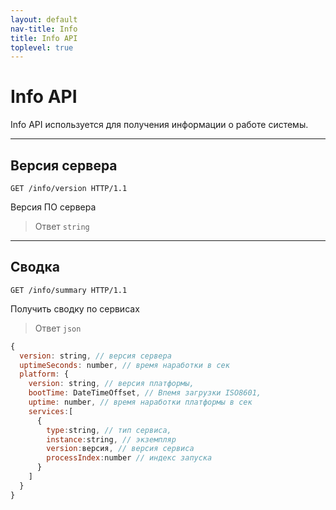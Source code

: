 ```yaml
---
layout: default
nav-title: Info
title: Info API
toplevel: true
---
```

# Info API
Info API используется для получения информации о работе системы.

***
## Версия сервера
```http
GET /info/version HTTP/1.1
```

Версия ПО сервера

> Ответ `string` 

***
## Сводка
```http
GET /info/summary HTTP/1.1
```

Получить сводку по сервисах

> Ответ `json`
```js
{
  version: string, // версия сервера
  uptimeSeconds: number, // время наработки в сек
  platform: { 
    version: string, // версия платформы,
    bootTime: DateTimeOffset, // Впемя загрузки ISO8601,
    uptime: number, // время наработки платформы в сек
    services:[
      {
        type:string, // тип сервиса,
        instance:string, // экземпляр
        version:версия, // версия сервиса
        processIndex:number // индекс запуска
      }    
    ]
  }
}
```